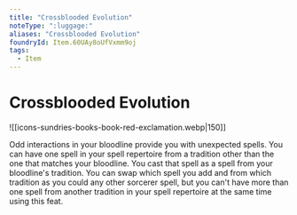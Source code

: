 ```yaml
---
title: "Crossblooded Evolution"
noteType: ":luggage:"
aliases: "Crossblooded Evolution"
foundryId: Item.60UAy8oUfVxmm9oj
tags:
  - Item
---
```


# Crossblooded Evolution
![[icons-sundries-books-book-red-exclamation.webp|150]]

Odd interactions in your bloodline provide you with unexpected spells. You can have one spell in your spell repertoire from a tradition other than the one that matches your bloodline. You cast that spell as a spell from your bloodline's tradition. You can swap which spell you add and from which tradition as you could any other sorcerer spell, but you can't have more than one spell from another tradition in your spell repertoire at the same time using this feat.
